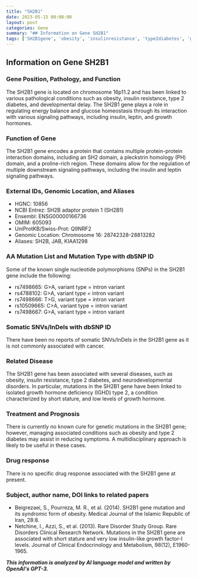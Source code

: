 ```yaml
---
title: "SH2B1"
date: 2023-05-15 00:00:00
layout: post
categories: Gene
summary: "## Information on Gene SH2B1"
tags: ['SH2B1gene', 'obesity', 'insulinresistance', 'type2diabetes', 'growthhormone', 'IGHD', 'geneticmutations', 'multidisciplinaryapproach']
---
```


## Information on Gene SH2B1

### Gene Position, Pathology, and Function
The SH2B1 gene is located on chromosome 16p11.2 and has been linked to various pathological conditions such as obesity, insulin resistance, type 2 diabetes, and developmental delay. The SH2B1 gene plays a role in regulating energy balance and glucose homeostasis through its interaction with various signaling pathways, including insulin, leptin, and growth hormones.

### Function of Gene
The SH2B1 gene encodes a protein that contains multiple protein-protein interaction domains, including an SH2 domain, a pleckstrin homology (PH) domain, and a proline-rich region. These domains allow for the regulation of multiple downstream signaling pathways, including the insulin and leptin signaling pathways.

### External IDs, Genomic Location, and Aliases
- HGNC: 10856
- NCBI Entrez:  SH2B adaptor protein 1 (SH2B1)
- Ensembl: ENSG00000166736
- OMIM: 605093
- UniProtKB/Swiss-Prot: Q9NRF2
- Genomic Location: Chromosome 16: 28742328-28813282
- Aliases: SH2B, JAB, KIAA1298

### AA Mutation List and Mutation Type with dbSNP ID
Some of the known single nucleotide polymorphisms (SNPs) in the SH2B1 gene include the following:
- rs7498665: G>A, variant type = intron variant
- rs4788102: G>A, variant type = intron variant
- rs7498666: T>G, variant type = intron variant
- rs10509665: C>A, variant type = intron variant
- rs7498667: G>A, variant type = intron variant

### Somatic SNVs/InDels with dbSNP ID
There have been no reports of somatic SNVs/InDels in the SH2B1 gene as it is not commonly associated with cancer.

### Related Disease
The SH2B1 gene has been associated with several diseases, such as obesity, insulin resistance, type 2 diabetes, and neurodevelopmental disorders. 
In particular, mutations in the SH2B1 gene have been linked to isolated growth hormone deficiency (IGHD) type 2, a condition characterized by short stature, and low levels of growth hormone.

### Treatment and Prognosis
There is currently no known cure for genetic mutations in the SH2B1 gene; however, managing associated conditions such as obesity and type 2 diabetes may assist in reducing symptoms. A multidisciplinary approach is likely to be useful in these cases. 

### Drug response
There is no specific drug response associated with the SH2B1 gene at present.

### Subject, author name, DOI links to related papers
- Beigrezaei, S., Pourreza, M. R., et al. (2014). SH2B1 gene mutation and its syndromic form of obesity. Medical Journal of the Islamic Republic of Iran, 28:8.
- Netchine, I., Azzi, S., et al. (2013). Rare Disorder Study Group. Rare Disorders Clinical Research Network. Mutations in the SH2B1 gene are associated with short stature and very low insulin-like growth factor-I levels. Journal of Clinical Endocrinology and Metabolism, 98(12), E1960-1965.

**_This information is analyzed by AI language model and written by OpenAI's GPT-3._**
